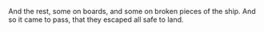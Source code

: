 And the rest, some on boards, and some on broken pieces of the ship. And so it came to pass, that they escaped all safe to land.

